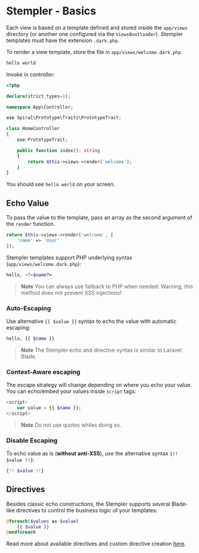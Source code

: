 # Stempler - Basics

Each view is based on a template defined and stored inside the `app/views` directory (or another one configured
via the `ViewsBootloader`). Stempler templates must have the extension `.dark.php`.

To render a view template, store the file in `app/views/welcome.dark.php`.

```php
hello world
```

Invoke in controller:

```php
<?php

declare(strict_types=1);

namespace App\Controller;

use Spiral\Prototype\Traits\PrototypeTrait;

class HomeController
{
    use PrototypeTrait;

    public function index(): string
    {
        return $this->views->render('welcome');
    }
}
```

You should see `hello world` on your screen.

## Echo Value

To pass the value to the template, pass an array as the second argument of the `render` function.

```php
return $this->views->render('welcome', [
    'name' => 'User'
]);
```

Stempler templates support PHP underlying syntax (`app/views/welcome.dark.php`):

```php
hello, <?=$name?>
```

> **Note**
> You can always use fallback to PHP when needed. Warning, this method does not prevent XSS injections!

### Auto-Escaping

Use alternative `{{ $value }}` syntax to echo the value with automatic escaping:

```php
hello, {{ $name }}
``` 

> **Note**
> The Stempler echo and directive syntax is similar to Laravel Blade.

### Context-Aware escaping

The escape strategy will change depending on where you echo your value. You can echo/embed your values inside `script` tags:

```php
<script>
    var value = {{ $name }};
</script>
```

> **Note**
> Do not use quotes whiles doing so.

### Disable Escaping

To echo value as is (**without anti-XSS**), use the alternative syntax `{!! $value !!}`:

```php
{!! $value !!}
```

## Directives

Besides classic echo constructions, the Stempler supports several Blade-like directives to control the business logic of
your templates:

```php
@foreach($values as $value)
    {{ $value }}
@endforeach
```

Read more about available directives and custom directive creation [here](/stempler/directives.md).
